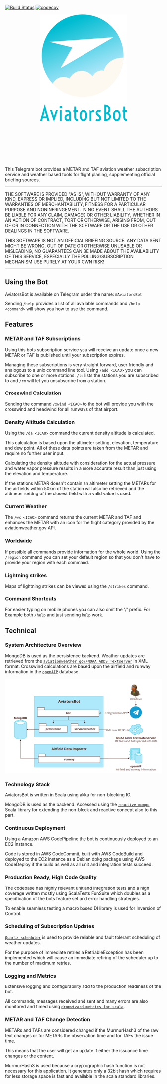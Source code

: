 [![Build Status](https://travis-ci.org/fvalka/AviatorsBot.svg?branch=master)](https://travis-ci.org/fvalka/AviatorsBot)
[![codecov](https://codecov.io/gh/fvalka/AviatorsBot/branch/master/graph/badge.svg)](https://codecov.io/gh/fvalka/AviatorsBot)

<p align="center" style="margin-bottom: 10em;">
  <img src="doc/images/logo.png" alt="AviatorsBot"/>
</p>

This Telegram bot provides a METAR and TAF aviation weather 
subscription service and weather based tools for flight planing, 
supplementing official briefing sources.

___ 
THE SOFTWARE IS PROVIDED "AS IS", WITHOUT WARRANTY OF ANY KIND, EXPRESS OR IMPLIED, INCLUDING BUT NOT LIMITED TO THE WARRANTIES OF MERCHANTABILITY, FITNESS FOR A PARTICULAR PURPOSE AND NONINFRINGEMENT. IN NO EVENT SHALL THE AUTHORS BE LIABLE FOR ANY CLAIM, DAMAGES OR OTHER LIABILITY, WHETHER IN AN ACTION OF CONTRACT, TORT OR OTHERWISE, ARISING FROM, OUT OF OR IN CONNECTION WITH THE SOFTWARE OR THE USE OR OTHER DEALINGS IN THE SOFTWARE.

THIS SOFTWARE IS NOT AN OFFICIAL BRIEFING SOURCE. ANY DATA SENT MIGHT BE WRONG, OUT OF DATE OR OTHERWISE UNUSABLE OR MISLEADING, NO GUARANTEES CAN BE MADE ABOUT THE AVAILABILITY OF THIS SERVICE, ESPECIALLY THE POLLING/SUBSCRIPTION MECHANISM
USE PURELY AT YOUR OWN RISK!
___

## Using the Bot
AviatorsBot is available on Telegram under the name: 
[`@AviatorsBot`](https://t.me/AviatorsBot)

Sending `/help` provides a list of all available commands and `/help <command>` 
will show you how to use the command. 

## Features
### METAR and TAF Subscriptions
Using this bots subscription service you will receive an update
once a new METAR or TAF is published until your subscription expires. 

Managing these subscriptions is very straight forward, user friendly
and analogous to a unix command line tool. Using `/add <ICAO>` you 
can subscribe to one or more stations. `/ls` lists the stations you
are subscribed to and `/rm` will let you unsubscribe from a station. 

### Crosswind Calculation
Sending the command `/xwind <ICAO>` to the bot will provide you with
the crosswind and headwind for all runways of that airport. 

### Density Altitude Calculation
Using the `/da <ICAO>` command the current density altitude is calculated.

This calculation is based upon the altimeter setting, elevation, temperature 
and dew point. All of these data points are taken from the METAR and require
no further user input. 

Calculating the density altitude with consideration for the actual pressure 
and water vapor pressure results in a more accurate result than just using 
the elevation and temperature. 

If the stations METAR doesn't contain an altimeter setting the METARs for the
airfields within 50km of the station will also be retrieved and the altimeter
setting of the closest field with a valid value is used. 

### Current Weather
The `/wx <ICAO>` command returns the current METAR and TAF and 
enhances the METAR with an icon for the flight category provided by 
the aviationweather.gov API. 

### Worldwide
If possible all commands provide information for the whole world. 
Using the `/region` command you can set your default region so that 
you don't have to provide your region with each command. 

### Lightning strikes
Maps of lightning strikes can be viewed using the `/strikes` command. 

### Command Shortcuts
For easier typing on mobile phones you can also omit the '/' prefix.
For Example both `/help` and just sending `help` work. 

## Technical
### System Architecture Overview
MongoDB is used as the persistence backend. Weather updates are 
retrieved from the [`aviationweather.gov/NOAA ADDS Textserver`](
https://www.aviationweather.gov/dataserver) in XML format. 
Crosswind calculations are based upon the airfield and runway information 
in the [`openAIP`](https://www.openaip.net/) database. 

![System overview](doc/images/system-overview.png "System overview")

### Technology Stack
AviatorsBot is written in Scala using akka for non-blocking IO. 

MongoDB is used as the backend. Accessed using the 
[`reactive-mongo`](http://reactivemongo.org/) Scala library for extending 
the non-block and reactive concept also to this part. 

### Continuous Deployment 
Using a Amazon AWS CodePipeline the bot is continuously deployed to 
an EC2 instance. 

Code is stored in AWS CodeCommit, built with AWS CodeBuild and deployed to
the EC2 instance as a Debian dpkg package using AWS CodeDeploy if the build 
as well as all unit and integration tests succeed. 

### Production Ready, High Code Quality
The codebase has highly relevant unit and integration tests and a 
high coverage written mostly using ScalaTests FunSuite which doubles
as a specification of the bots feature set and error handling strategies.

To enable seamless testing a macro based DI library is used for 
Inversion of Control. 

### Scheduling of Subscription Updates 
[`Quartz scheduler`](http://www.quartz-scheduler.org) is used to provide reliable 
and fault tolerant scheduling of weather updates. 

For the purpose of immediate retries a RetriableException has been implemented which 
will cause an immediate refiring of the scheduler up to the number of maximum retries. 

### Logging and Metrics
Extensive logging and configurability add to the production readiness 
of the bot. 

All commands, messages received and sent and many errors are also monitored
and timed using 
[`dropwizard metrics for scala`](https://github.com/erikvanoosten/metrics-scala). 

### METAR and TAF Change Detection 
METARs and TAFs are considered changed if the MurmurHash3 of the raw text 
changes or for METARs the observation time and for TAFs the issue time. 

This means that the user will get an update if either the issuance time
changes or the content. 

MurmurHash3 is used because a cryptographic hash function is not necessary
for this application. It generates only a 32bit hash which requires for less
storage space is fast and available in the scala standard libraries. 
